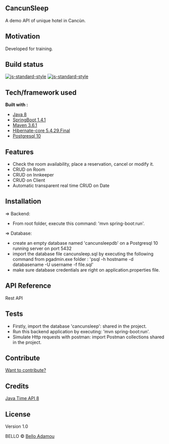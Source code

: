 ## CancunSleep
A demo API of unique hotel in Cancùn. 

## Motivation
Developed for training.

## Build status
[![js-standard-style](https://img.shields.io/badge/Build-OK-brightgreen)]() 
[![js-standard-style](https://img.shields.io/badge/Execution-OK-brightgreen)]() 

## Tech/framework used

<b>Built with :</b>
- [Java 8](https://www.oracle.com/java/technologies/java8.html)
- [SpringBoot 1.4.1](https://spring.io/blog/2021/03/18/spring-boot-2-4-4-available-now)
- [Maven 3.6.1](https://maven.apache.org/docs/3.6.1/release-notes.html)
- [Hibernate-core 5.4.29.Final](https://hibernate.org/orm/releases/5.4/)
- [Postgresql 10](https://www.postgresql.org/about/news/postgresql-10-released-1786/)

## Features
- Check the room availability, place a reservation, cancel or modify it.
- CRUD on Room
- CRUD on Innkeeper
- CRUD on Client
- Automatic transparent real time CRUD on Date

## Installation
=> Backend: 
- From root folder, execute this command: 'mvn spring-boot:run'.

=> Database:
- create an empty database named 'cancunsleepdb' on a Postgresql 10 running server on port 5432
- import the database file cancunsleep.sql by executing the following command from pgadmin.exe folder : 
 'psql -h hostname -d databasename -U username -f file.sql'
- make sure database credentials are right on application.properties file.
    
## API Reference
Rest API

## Tests
- Firstly, import the database 'cancunsleep': shared in the project. 
- Run this backend application by executing: 'mvn spring-boot:run'.
- Simulate Http requests with postman: import Postman collections shared in the project.

## Contribute
[Want to contribute?](https://github.com/adamoubello/cancunsleep.git) 

## Credits
[Java Time API 8](https://docs.oracle.com/en/java/javase/11/docs/api/java.base/java/time/package-summary.html) 

## License
Version 1.0

BELLO © [Bello Adamou](https://adamoubello.com)
